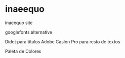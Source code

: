 # inaeequo
inaeequo site

googlefonts alternative

Didot para titulos
Adobe Caslon Pro para resto de textos 

Paleta de Colores